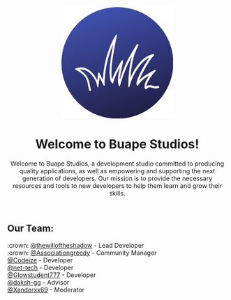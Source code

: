<div align="center">
<img width="256" src="https://raw.githubusercontent.com/buape/.github/main/buape_circle.png" alt="Our Logo"></a>
<h1>Welcome to Buape Studios!</h1>

Welcome to Buape Studios, a development studio committed to producing quality applications, as well as empowering and supporting the next generation of developers. Our mission is to provide the necessary resources and tools to new developers to help them learn and grow their skills.
</div>
<br />
<h2>Our Team:</h2>
:crown: <a href="https://github.com/thewilloftheshadow">@thewilloftheshadow</a> - Lead Developer<br />
:crown: <a href="https://github.com/associationgreedy">@Associationgreedy</a> - Community Manager<br />
<a href="https://github.com/Codeize">@Codeize</a> - Developer<br />
<a href="https://github.com/net-tech">@net-tech</a> - Developer<br />
<a href="https://github.com/Glowstudent777">@Glowstudent777</a> - Developer<br />
<a href="https://github.com/daksh-gg">@daksh-gg</a> - Advisor<br />
<a href="https://github.com/Xanderxx69">@Xanderxx69</a> - Moderator<br />

